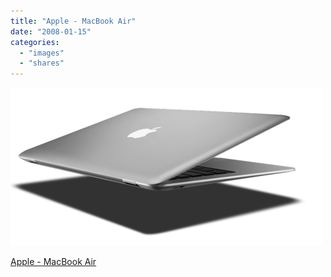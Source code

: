 ```yaml
---
title: "Apple - MacBook Air"
date: "2008-01-15"
categories: 
  - "images"
  - "shares"
---
```


![](images/4wnP83SaF48ij4q5qtzDu4Iu_1280.png)

[Apple - MacBook Air](http://www.apple.com/macbookair/)
